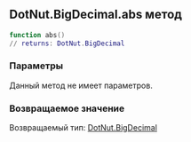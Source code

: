 ## DotNut.BigDecimal.abs метод


```lua
function abs()
// returns: DotNut.BigDecimal
```


### Параметры

Данный метод не имеет параметров.

### Возвращаемое значение

Возвращаемый тип: [DotNut.BigDecimal](../../DotNut/BigDecimal.md)

